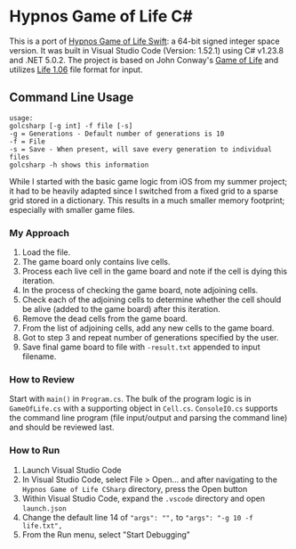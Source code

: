 # Hypnos Game of Life C#

This is a port of [Hypnos Game of Life Swift](https://github.com/gerrior/Hypnos-Game-of-Life-Swift): a 64-bit signed integer space version. It was built in Visual Studio Code (Version: 1.52.1) using C# v1.23.8 and .NET 5.0.2. The project is based on John Conway's [Game of Life](https://en.wikipedia.org/wiki/Conway%27s_Game_of_Life) and utilizes [Life 1.06](https://www.conwaylife.com/wiki/Life_1.06) file format for input. 

## Command Line Usage

```
usage:
golcsharp [-g int] -f file [-s]
-g = Generations - Default number of generations is 10
-f = File
-s = Save - When present, will save every generation to individual files
golcsharp -h shows this information
```
While I started with the basic game logic from iOS from my summer project; it had to be heavily adapted since I switched from a fixed grid to a sparse grid stored in a dictionary. This results in a much smaller memory footprint; especially with smaller game files.

### My Approach
1. Load the file.
1. The game board only contains live cells.
1. Process each live cell in the game board and note if the cell is dying this iteration. 
1. In the process of checking the game board, note adjoining cells.
1. Check each of the adjoining cells to determine whether the cell should be alive (added to the game board) after this iteration. 
1. Remove the dead cells from the game board.
1. From the list of adjoining cells, add any new cells to the game board.
1. Got to step 3 and repeat number of generations specified by the user.
1. Save final game board to file with ```-result.txt``` appended to input filename.

### How to Review
Start with ```main()``` in ```Program.cs```. The bulk of the program logic is in ```GameOfLife.cs``` with a supporting object in ```Cell.cs```. ```ConsoleIO.cs``` supports the command line program (file input/output and parsing the command line) and should be reviewed last.

### How to Run
1. Launch Visual Studio Code
2. In Visual Studio Code, select File > Open... and after navigating to the ```Hypnos Game of Life CSharp``` directory, press the Open button
3. Within Visual Studio Code, expand the ```.vscode``` directory and open ```launch.json```
4. Change the default line 14 of ```"args": "",``` to ```"args": "-g 10 -f life.txt",```
5. From the Run menu, select "Start Debugging"
